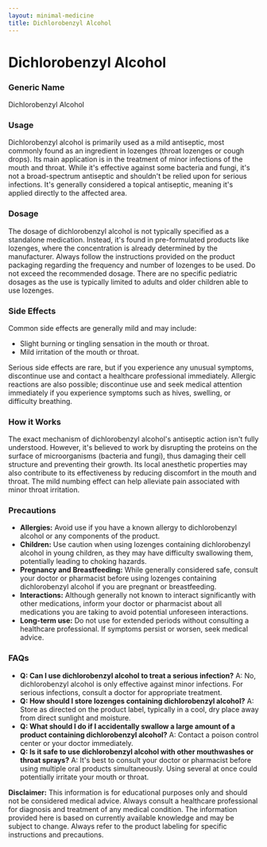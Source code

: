 ```yaml
---
layout: minimal-medicine
title: Dichlorobenzyl Alcohol
---
```


# Dichlorobenzyl Alcohol
### Generic Name
Dichlorobenzyl Alcohol

### Usage
Dichlorobenzyl alcohol is primarily used as a mild antiseptic, most commonly found as an ingredient in lozenges (throat lozenges or cough drops).  Its main application is in the treatment of minor infections of the mouth and throat.  While it's effective against some bacteria and fungi, it's not a broad-spectrum antiseptic and shouldn't be relied upon for serious infections.  It's generally considered a topical antiseptic, meaning it's applied directly to the affected area.


### Dosage
The dosage of dichlorobenzyl alcohol is not typically specified as a standalone medication.  Instead, it's found in pre-formulated products like lozenges, where the concentration is already determined by the manufacturer.  Always follow the instructions provided on the product packaging regarding the frequency and number of lozenges to be used.  Do not exceed the recommended dosage.  There are no specific pediatric dosages as the use is typically limited to adults and older children able to use lozenges.

### Side Effects
Common side effects are generally mild and may include:

*   Slight burning or tingling sensation in the mouth or throat.
*   Mild irritation of the mouth or throat.

Serious side effects are rare, but if you experience any unusual symptoms, discontinue use and contact a healthcare professional immediately.  Allergic reactions are also possible; discontinue use and seek medical attention immediately if you experience symptoms such as hives, swelling, or difficulty breathing.

### How it Works
The exact mechanism of dichlorobenzyl alcohol's antiseptic action isn't fully understood.  However, it's believed to work by disrupting the proteins on the surface of microorganisms (bacteria and fungi), thus damaging their cell structure and preventing their growth.  Its local anesthetic properties may also contribute to its effectiveness by reducing discomfort in the mouth and throat. The mild numbing effect can help alleviate pain associated with minor throat irritation.

### Precautions
*   **Allergies:**  Avoid use if you have a known allergy to dichlorobenzyl alcohol or any components of the product.
*   **Children:**  Use caution when using lozenges containing dichlorobenzyl alcohol in young children, as they may have difficulty swallowing them, potentially leading to choking hazards.
*   **Pregnancy and Breastfeeding:** While generally considered safe, consult your doctor or pharmacist before using lozenges containing dichlorobenzyl alcohol if you are pregnant or breastfeeding.
*   **Interactions:**  Although generally not known to interact significantly with other medications, inform your doctor or pharmacist about all medications you are taking to avoid potential unforeseen interactions.
*   **Long-term use:**  Do not use for extended periods without consulting a healthcare professional.  If symptoms persist or worsen, seek medical advice.


### FAQs

*   **Q: Can I use dichlorobenzyl alcohol to treat a serious infection?**  A: No, dichlorobenzyl alcohol is only effective against minor infections. For serious infections, consult a doctor for appropriate treatment.
*   **Q: How should I store lozenges containing dichlorobenzyl alcohol?** A: Store as directed on the product label, typically in a cool, dry place away from direct sunlight and moisture.
*   **Q: What should I do if I accidentally swallow a large amount of a product containing dichlorobenzyl alcohol?**  A: Contact a poison control center or your doctor immediately.
*   **Q: Is it safe to use dichlorobenzyl alcohol with other mouthwashes or throat sprays?** A: It's best to consult your doctor or pharmacist before using multiple oral products simultaneously.  Using several at once could potentially irritate your mouth or throat.


**Disclaimer:** This information is for educational purposes only and should not be considered medical advice.  Always consult a healthcare professional for diagnosis and treatment of any medical condition.  The information provided here is based on currently available knowledge and may be subject to change.  Always refer to the product labeling for specific instructions and precautions.
